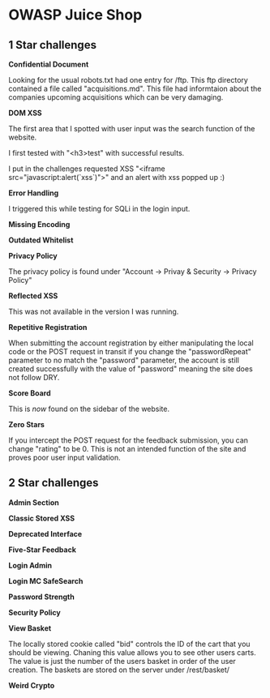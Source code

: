 # OWASP Juice Shop


## 1 Star challenges

**Confidential Document**

Looking for the usual robots.txt had one entry for /ftp. This ftp directory contained a file called "acquisitions.md". This file had informtaion about the companies upcoming acquisitions which can be very damaging.

**DOM XSS**

 The first area that I spotted with user input was the search function of the website. 
 
 I first tested with "\<h3>test</h3>" with successful results. 
 
 I put in the challenges requested XSS "\<iframe src="javascript:alert(\`xss\`)">" and an alert with xss popped up :)
  

**Error Handling**

I triggered this while testing for SQLi in the login input. 

**Missing Encoding**

**Outdated Whitelist**

**Privacy Policy**

The privacy policy is found under "Account -> Privay & Security -> Privacy Policy"

**Reflected XSS**

This was not available in the version I was running. 

**Repetitive Registration**

When submitting the account registration by either manipulating the local code or the POST request in transit if you change the "passwordRepeat" parameter to no match the "password" parameter, the account is still created successfully with the value of "password" meaning the site does not follow DRY. 

**Score Board**

This is *now* found on the sidebar of the website.

**Zero Stars**

If you intercept the POST request for the feedback submission, you can change "rating" to be 0. This is not an intended function of the site and proves poor user input validation.


## 2 Star challenges

**Admin Section**

**Classic Stored XSS**

**Deprecated Interface**

**Five-Star Feedback**

**Login Admin**

**Login MC SafeSearch**

**Password Strength**

**Security Policy**

**View Basket**

The locally stored cookie called "bid" controls the ID of the cart that you should be viewing. Chaning this value allows you to see other users carts. The value is just the number of the users basket in order of the user creation. The baskets are stored on the server under /rest/basket/<bid>

**Weird Crypto**
